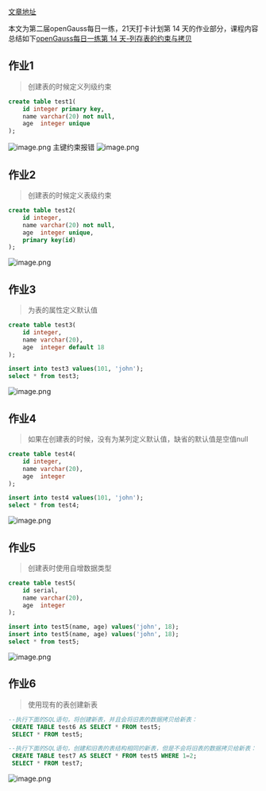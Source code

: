 [文章地址](https://www.modb.pro/db/574636)

本文为第二届openGauss每日一练，21天打卡计划第 14 天的作业部分，课程内容总结如下[openGauss每日一练第 14 天-列存表的约束与拷贝](https://www.modb.pro/db/574634)

## 作业1
> 创建表的时候定义列级约束
```sql
create table test1(
	id integer primary key, 
 	name varchar(20) not null,
	age  integer unique
);
```
![image.png](https://oss-emcsprod-public.modb.pro/image/editor/20221207-ae6d33aa-567d-432a-ac89-d063e0375247.png)
主键约束报错
![image.png](https://oss-emcsprod-public.modb.pro/image/editor/20221207-0460c06e-f6c6-4d2b-9e9e-bf47ea4a606c.png)

## 作业2
> 创建表的时候定义表级约束
```sql
create table test2(
	id integer, 
 	name varchar(20) not null,
	age  integer unique,
	primary key(id)
);
```
![image.png](https://oss-emcsprod-public.modb.pro/image/editor/20221207-39441192-d791-409a-aae0-2116dac0f479.png)

## 作业3
> 为表的属性定义默认值
```sql
create table test3(
	id integer, 
 	name varchar(20),
	age  integer default 18
);

insert into test3 values(101, 'john');
select * from test3;
```
![image.png](https://oss-emcsprod-public.modb.pro/image/editor/20221207-425f7b06-207f-46b5-92ce-1f0f1374229e.png)

## 作业4
> 如果在创建表的时候，没有为某列定义默认值，缺省的默认值是空值null
```sql
create table test4(
	id integer, 
 	name varchar(20),
	age  integer
);

insert into test4 values(101, 'john');
select * from test4;
```
![image.png](https://oss-emcsprod-public.modb.pro/image/editor/20221207-24412fe1-71c8-4659-adb7-ec5778116b29.png)

## 作业5
> 创建表时使用自增数据类型
```sql
create table test5(
	id serial, 
 	name varchar(20),
	age  integer
);

insert into test5(name, age) values('john', 18);
insert into test5(name, age) values('john', 18);
select * from test5;
```
![image.png](https://oss-emcsprod-public.modb.pro/image/editor/20221207-5a8d913d-217f-4766-a173-5146a488f1d6.png)

## 作业6
> 使用现有的表创建新表
```sql
--执行下面的SQL语句，将创建新表，并且会将旧表的数据拷贝给新表：
 CREATE TABLE test6 AS SELECT * FROM test5;
 SELECT * FROM test5;

--执行下面的SQL语句，创建和旧表的表结构相同的新表，但是不会将旧表的数据拷贝给新表：
 CREATE TABLE test7 AS SELECT * FROM test5 WHERE 1=2;
 SELECT * FROM test7;
```
![image.png](https://oss-emcsprod-public.modb.pro/image/editor/20221207-ba64397c-2403-441e-9e9f-e2a5ed8b3fe3.png)


